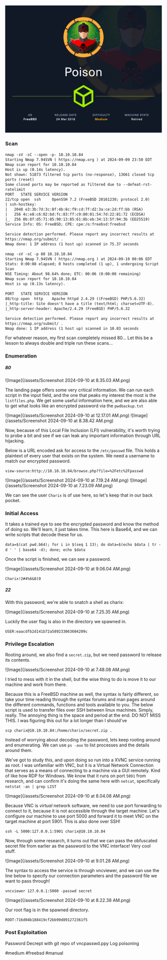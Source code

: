 ![Image](/assets/Poison.png)

### Scan
```
nmap -sV -sC --open -p- 10.10.10.84
Starting Nmap 7.94SVN ( https://nmap.org ) at 2024-09-09 23:50 EDT
Nmap scan report for 10.10.10.84
Host is up (0.14s latency).
Not shown: 51873 filtered tcp ports (no-response), 13661 closed tcp ports (reset)
Some closed ports may be reported as filtered due to --defeat-rst-ratelimit
PORT   STATE SERVICE VERSION
22/tcp open  ssh     OpenSSH 7.2 (FreeBSD 20161230; protocol 2.0)
| ssh-hostkey: 
|   2048 e3:3b:7d:3c:8f:4b:8c:f9:cd:7f:d2:3a:ce:2d:ff:bb (RSA)
|   256 4c:e8:c6:02:bd:fc:83:ff:c9:80:01:54:7d:22:81:72 (ECDSA)
|_  256 0b:8f:d5:71:85:90:13:85:61:8b:eb:34:13:5f:94:3b (ED25519)
Service Info: OS: FreeBSD; CPE: cpe:/o:freebsd:freebsd

Service detection performed. Please report any incorrect results at https://nmap.org/submit/ .
Nmap done: 1 IP address (1 host up) scanned in 75.37 seconds

nmap -sV -sC -p 80 10.10.10.84
Starting Nmap 7.94SVN ( https://nmap.org ) at 2024-09-10 00:06 EDT
Stats: 0:00:08 elapsed; 0 hosts completed (1 up), 1 undergoing Script Scan
NSE Timing: About 98.64% done; ETC: 00:06 (0:00:00 remaining)
Nmap scan report for 10.10.10.84
Host is up (0.13s latency).

PORT   STATE SERVICE VERSION
80/tcp open  http    Apache httpd 2.4.29 ((FreeBSD) PHP/5.6.32)
|_http-title: Site doesn't have a title (text/html; charset=UTF-8).
|_http-server-header: Apache/2.4.29 (FreeBSD) PHP/5.6.32

Service detection performed. Please report any incorrect results at https://nmap.org/submit/ .
Nmap done: 1 IP address (1 host up) scanned in 10.03 seconds

```

For whatever reason, my first scan completely missed 80... Let this be a lesson to always double and triple run these scans...
### Enumeration
##### 80 
![Image](/assets/Screenshot 2024-09-10 at 8.35.03 AM.png)

The landing page offers some very critical information. We can run each script in the input field, and the one that peaks my interest the most is the `listfiles.php`. We get some useful information here, and we are also able to get what looks like an encrypted password via the `pwdbackup.txt`

![Image](/assets/Screenshot 2024-09-10 at 12.17.01 AM.png)
![Image](/assets/Screenshot 2024-09-10 at 8.38.42 AM.png)

Now, because of this Local File Inclusion (LFI) vulnerability, it's worth trying to probe a bit and see if we can leak any important information through URL hijacking. 

Below is a URL encoded ask for access to the `/etc/passwd` file. This holds a plaintext of every user that exists on the system. We need a username to match our encrypted password.

`view-source:http://10.10.10.84/browse.php?file=%2Fetc%2Fpasswd`

![Image](/assets/Screenshot 2024-09-10 at 7.19.24 AM.png)
![Image](/assets/Screenshot 2024-09-10 at 7.23.09 AM.png)

We can see the user `Charix` is of use here, so let's keep that in our back pocket.

### Initial Access

It takes a trained eye to see the encrypted password and know the method of doing so. We'll learn, it just takes time. This here is Base64, and we can write scripts that decode these for us.

 `data=$(cat pwd.b64); for i in $(seq 1 13); do data=$(echo $data | tr -d ' ' | base64 -d); done; echo $data`

Once the script is finished, we can see a password.

![Image](/assets/Screenshot 2024-09-10 at 9.06.04 AM.png)

`Charix!2#4%6&8(0`

##### 22
With this password, we're able to snatch a shell as charix:

![Image](/assets/Screenshot 2024-09-10 at 7.25.35 AM.png)

Luckily the user flag is also in the directory we spawned in.

`USER:eaacdfb2d141b72a589233063604209c`

### Privilege Escalation

Rooting around, we also find a `secret.zip`, but we need password to release its contents.

![Image](/assets/Screenshot 2024-09-10 at 7.48.08 AM.png)

I tried to mess with it in the shell, but the wise thing to do is move it to our machine and work from there.

Because this is a FreeBSD machine as well, the syntax is fairly different, so take your time reading through the syntax forums and man pages around the different commands, functions and tools available to you. The below script is used to transfer files over SSH between linux machines. Simply, really. The annoying thing is the space and period at the end. DO NOT MISS THIS. I was figuring this out for a lot longer than I should've

`scp charix@10.10.10.84:/home/charix/secret.zip .`

Instead of worrying about decoding the password, lets keep rooting around and enumerating. We can use `ps -aux` to list processes and the details around them.

We've got to study this, and upon doing so run into a XVNC service running as root. I was unfamiliar with VNC, but it is a Virtual Network Connection that serves as a means of connecting to a machine via a GUI remotely. Kind of like how RDP for Windows. We know that it runs on port `5091` from research, and can confirm it's doing the same here with `netcat`, specifically `netstat -an | grep LIST`

![Image](/assets/Screenshot 2024-09-10 at 8.04.08 AM.png)

Because VNC is *virtual* network software, we need to use port forwarding to connect to it, because it is not accessible through the target machine. Let's configure our machine to use port 5000 and forward it to meet VNC on the target machine at port 5901. This is also done over SSH!

`ssh -L 5000:127.0.0.1:5901 charix@10.10.10.84`

Now, through some research, it turns out that we can pass the obfuscated secret file from earlier as the password to the VNC interface! Very cool stuff. 

![Image](/assets/Screenshot 2024-09-10 at 9.01.28 AM.png)

The syntax to access the service is through vncviewer, and we can use the line below to specify our connection parameters and the password file we want to pass through!

`vncviewer 127.0.0.1:5000 -passwd secret`

![Image](/assets/Screenshot 2024-09-10 at 8.22.38 AM.png)

Our root flag is in the spawned directory. 

`ROOT:716d04b188419cf2bb99d891272361f5`

### Post Exploitation
Password Decrept with git repo of vncpasswd.ppy
Log poisoning

#medium #freebsd #manual 
